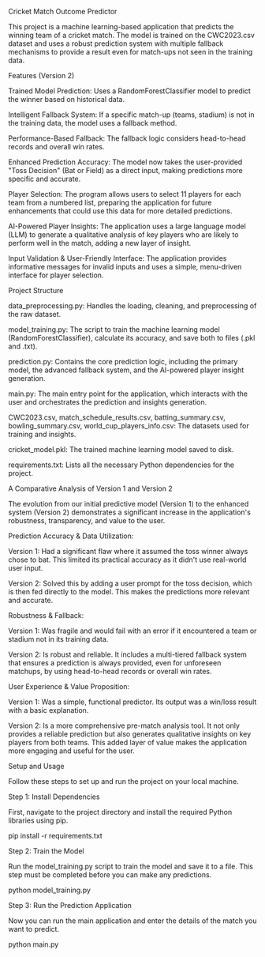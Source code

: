 

Cricket Match Outcome Predictor

This project is a machine learning-based application that predicts the winning team of a cricket match. The model is trained on the CWC2023.csv dataset and uses a robust prediction system with multiple fallback mechanisms to provide a result even for match-ups not seen in the training data.



Features (Version 2)

Trained Model Prediction: Uses a RandomForestClassifier model to predict the winner based on historical data.



Intelligent Fallback System: If a specific match-up (teams, stadium) is not in the training data, the model uses a fallback method.



Performance-Based Fallback: The fallback logic considers head-to-head records and overall win rates.



Enhanced Prediction Accuracy: The model now takes the user-provided "Toss Decision" (Bat or Field) as a direct input, making predictions more specific and accurate.



Player Selection: The program allows users to select 11 players for each team from a numbered list, preparing the application for future enhancements that could use this data for more detailed predictions.



AI-Powered Player Insights: The application uses a large language model (LLM) to generate a qualitative analysis of key players who are likely to perform well in the match, adding a new layer of insight.



Input Validation \& User-Friendly Interface: The application provides informative messages for invalid inputs and uses a simple, menu-driven interface for player selection.



Project Structure

data\_preprocessing.py: Handles the loading, cleaning, and preprocessing of the raw dataset.



model\_training.py: The script to train the machine learning model (RandomForestClassifier), calculate its accuracy, and save both to files (.pkl and .txt).



prediction.py: Contains the core prediction logic, including the primary model, the advanced fallback system, and the AI-powered player insight generation.



main.py: The main entry point for the application, which interacts with the user and orchestrates the prediction and insights generation.



CWC2023.csv, match\_schedule\_results.csv, batting\_summary.csv, bowling\_summary.csv, world\_cup\_players\_info.csv: The datasets used for training and insights.



cricket\_model.pkl: The trained machine learning model saved to disk.



requirements.txt: Lists all the necessary Python dependencies for the project.



A Comparative Analysis of Version 1 and Version 2

The evolution from our initial predictive model (Version 1) to the enhanced system (Version 2) demonstrates a significant increase in the application's robustness, transparency, and value to the user.



Prediction Accuracy \& Data Utilization:



Version 1: Had a significant flaw where it assumed the toss winner always chose to bat. This limited its practical accuracy as it didn't use real-world user input.



Version 2: Solved this by adding a user prompt for the toss decision, which is then fed directly to the model. This makes the predictions more relevant and accurate.



Robustness \& Fallback:



Version 1: Was fragile and would fail with an error if it encountered a team or stadium not in its training data.



Version 2: Is robust and reliable. It includes a multi-tiered fallback system that ensures a prediction is always provided, even for unforeseen matchups, by using head-to-head records or overall win rates.



User Experience \& Value Proposition:



Version 1: Was a simple, functional predictor. Its output was a win/loss result with a basic explanation.



Version 2: Is a more comprehensive pre-match analysis tool. It not only provides a reliable prediction but also generates qualitative insights on key players from both teams. This added layer of value makes the application more engaging and useful for the user.



Setup and Usage

Follow these steps to set up and run the project on your local machine.



Step 1: Install Dependencies

First, navigate to the project directory and install the required Python libraries using pip.



pip install -r requirements.txt



Step 2: Train the Model

Run the model\_training.py script to train the model and save it to a file. This step must be completed before you can make any predictions.



python model\_training.py



Step 3: Run the Prediction Application

Now you can run the main application and enter the details of the match you want to predict.



python main.py



